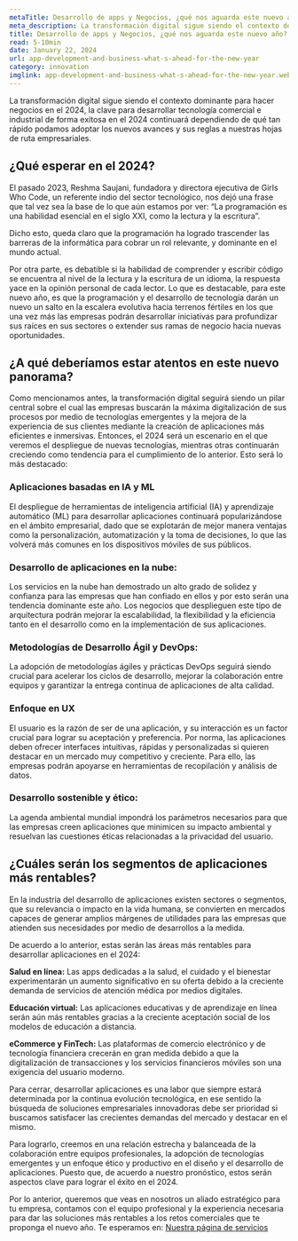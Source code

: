 ```yaml
---
metaTitle: Desarrollo de apps y Negocios, ¿qué nos aguarda este nuevo año?
meta_description: La transformación digital sigue siendo el contexto dominante para hacer negocios en el 2024, la clave para desarrollar tecnología comercial e industrial de forma exitosa en el 2024 continuará dependiendo de qué tan rápido podamos adoptar los nuevos avances y sus reglas a nuestras hojas de ruta empresariales
title: Desarrollo de apps y Negocios, ¿qué nos aguarda este nuevo año?
read: 5-10min
date: January 22, 2024
url: app-development-and-business-what-s-ahead-for-the-new-year
category: innovation
imglink: app-development-and-business-what-s-ahead-for-the-new-year.webp
---
```


La transformación digital sigue siendo el contexto dominante para hacer negocios en el 2024, la clave para desarrollar tecnología comercial e industrial de forma exitosa en el 2024 continuará dependiendo de qué tan rápido podamos adoptar los nuevos avances y sus reglas a nuestras hojas de ruta empresariales.

## ¿Qué esperar en el 2024?

El pasado 2023, Reshma Saujani, fundadora y directora ejecutiva de Girls Who Code, un referente indio del sector tecnológico, nos dejó una frase que tal vez sea la base de lo que aún estamos por ver: “La programación es una habilidad esencial en el siglo XXI, como la lectura y la escritura”.

Dicho esto, queda claro que la programación ha logrado trascender las barreras de la informática para cobrar un rol relevante, y dominante en el mundo actual.

Por otra parte, es debatible si la habilidad de comprender y escribir código se encuentra al nivel de la lectura y la escritura de un idioma, la respuesta yace en la opinión personal de cada lector. Lo que es destacable, para este nuevo año, es que la programación y el desarrollo de tecnología darán un nuevo un salto en la escalera evolutiva hacia terrenos fértiles en los que una vez más las empresas podrán desarrollar iniciativas para profundizar sus raíces en sus sectores o extender sus ramas de negocio hacia nuevas oportunidades.

## ¿A qué deberíamos estar atentos en este nuevo panorama?

Como mencionamos antes, la transformación digital seguirá siendo un pilar central sobre el cual las empresas buscarán la máxima digitalización de sus procesos por medio de tecnologías emergentes y la mejora de la experiencia de sus clientes mediante la creación de aplicaciones más eficientes e inmersivas.
Entonces, el 2024 será un escenario en el que veremos el despliegue de nuevas tecnologías, mientras otras continuarán creciendo como tendencia para el cumplimiento de lo anterior. Esto será lo más destacado:

### Aplicaciones basadas en IA y ML

El despliegue de herramientas de inteligencia artificial (IA) y aprendizaje automático (ML) para desarrollar aplicaciones continuará popularizándose en el ámbito empresarial, dado que se explotarán de mejor manera ventajas como la personalización, automatización y la toma de decisiones, lo que las volverá más comunes en los dispositivos móviles de sus públicos.

### Desarrollo de aplicaciones en la nube:

Los servicios en la nube han demostrado un alto grado de solidez y confianza para las empresas que han confiado en ellos y por esto serán una tendencia dominante este año. Los negocios que desplieguen este tipo de arquitectura podrán mejorar la escalabilidad, la flexibilidad y la eficiencia tanto en el desarrollo como en la implementación de sus aplicaciones.

### Metodologías de Desarrollo Ágil y DevOps:

La adopción de metodologías ágiles y prácticas DevOps seguirá siendo crucial para acelerar los ciclos de desarrollo, mejorar la colaboración entre equipos y garantizar la entrega continua de aplicaciones de alta calidad.

### Enfoque en UX

El usuario es la razón de ser de una aplicación, y su interacción es un factor crucial para lograr su aceptación y preferencia. Por norma, las aplicaciones deben ofrecer interfaces intuitivas, rápidas y personalizadas si quieren destacar en un mercado muy competitivo y creciente. Para ello, las empresas podrán apoyarse en herramientas de recopilación y análisis de datos.

### Desarrollo sostenible y ético:

La agenda ambiental mundial impondrá los parámetros necesarios para que las empresas creen aplicaciones que minimicen su impacto ambiental y resuelvan las cuestiones éticas relacionadas a la privacidad del usuario.

## ¿Cuáles serán los segmentos de aplicaciones más rentables?

En la industria del desarrollo de aplicaciones existen sectores o segmentos, que su relevancia o impacto en la vida humana, se convierten en mercados capaces de generar amplios márgenes de utilidades para las empresas que atienden sus necesidades por medio de desarrollos a la medida.

De acuerdo a lo anterior, estas serán las áreas más rentables para desarrollar aplicaciones en el 2024:

**Salud en línea:** Las apps dedicadas a la salud, el cuidado y el bienestar experimentarán un aumento significativo en su oferta debido a la creciente demanda de servicios de atención médica por medios digitales.

**Educación virtual:** Las aplicaciones educativas y de aprendizaje en línea serán aún más rentables gracias a la creciente aceptación social de los modelos de educación a distancia.

**eCommerce y FinTech:** Las plataformas de comercio electrónico y de tecnología financiera crecerán en gran medida debido a que la digitalización de transacciones y los servicios financieros móviles son una exigencia del usuario moderno.

Para cerrar, desarrollar aplicaciones es una labor que siempre estará determinada por la continua evolución tecnológica, en ese sentido la búsqueda de soluciones empresariales innovadoras debe ser prioridad si buscamos satisfacer las crecientes demandas del mercado y destacar en el mismo.

Para lograrlo, creemos en una relación estrecha y balanceada de la colaboración entre equipos profesionales, la adopción de tecnologías emergentes y un enfoque ético y productivo en el diseño y el desarrollo de aplicaciones. Puesto que, de acuerdo a nuestro pronóstico, estos serán aspectos clave para lograr el éxito en el 2024.

Por lo anterior, queremos que veas en nosotros un aliado estratégico para tu empresa, contamos con el equipo profesional y la experiencia necesaria para dar las soluciones más rentables a los retos comerciales que te proponga el nuevo año. Te esperamos en: [Nuestra página de servicios](https://www.dreamcodesoft.com/es/services)
